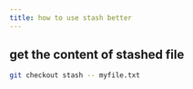 ```yaml
---
title: how to use stash better
---
```


## get the content of stashed file

```bash
git checkout stash -- myfile.txt
```

